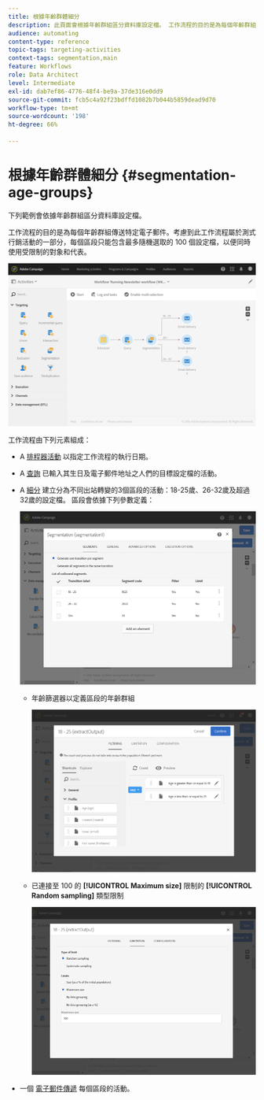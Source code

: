 ```yaml
---
title: 根據年齡群體細分
description: 此頁面會根據年齡群組區分資料庫設定檔。 工作流程的目的是為每個年齡群組傳送特定電子郵件。
audience: automating
content-type: reference
topic-tags: targeting-activities
context-tags: segmentation,main
feature: Workflows
role: Data Architect
level: Intermediate
exl-id: dab7ef86-4776-48f4-be9a-37de316e0dd9
source-git-commit: fcb5c4a92f23bdffd1082b7b044b5859dead9d70
workflow-type: tm+mt
source-wordcount: '198'
ht-degree: 66%

---
```


# 根據年齡群體細分 {#segmentation-age-groups}

下列範例會依據年齡群組區分資料庫設定檔。

工作流程的目的是為每個年齡群組傳送特定電子郵件。考慮到此工作流程屬於測式行銷活動的一部分，每個區段只能包含最多隨機選取的 100 個設定檔，以便同時使用受限制的對象和代表。

![](assets/wkf_segment_example_4.png)

工作流程由下列元素組成：

* A [排程器活動](../../automating/using/segmentation.md) 以指定工作流程的執行日期。
* A [查詢](../../automating/using/query.md) 已輸入其生日及電子郵件地址之人們的目標設定檔的活動。
* A [細分](../../automating/using/segmentation.md) 建立分為不同出站轉變的3個區段的活動：18-25歲、26-32歲及超過32歲的設定檔。 區段會依據下列參數定義：

  ![](assets/wkf_segment_example_3.png)

   * 年齡篩選器以定義區段的年齡群組

     ![](assets/wkf_segment_new_segment.png)

   * 已連接至 100 的 **[!UICONTROL Maximum size]** 限制的 **[!UICONTROL Random sampling]** 類型限制

     ![](assets/wkf_segment_example_1.png)

* 一個 [電子郵件傳遞](../../automating/using/email-delivery.md) 每個區段的活動。
